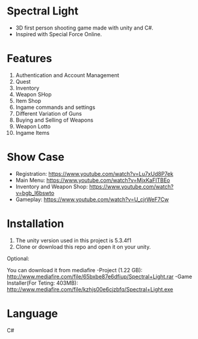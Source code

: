# Spectral Light

- 3D first person shooting game made with unity and C#.
- Inspired with Special Force Online.

# Features

1. Authentication and Account Management
2. Quest
3. Inventory
4. Weapon SHop
5. Item Shop
6. Ingame commands and settings
7. Different Variation of Guns
8. Buying and Selling of Weapons
9. Weapon Lotto
10. Ingame Items

# Show Case
- Registration: https://www.youtube.com/watch?v=Lu7xUd8P7ek
- Main Menu: https://www.youtube.com/watch?v=MjxKaFITBEo
- Inventory and Weapon Shop: https://www.youtube.com/watch?v=bgb_I6bswto
- Gameplay: https://www.youtube.com/watch?v=U_cjrWeF7Cw


# Installation

1. The unity version used in this project is 5.3.4f1
2. Clone or download this repo and open it on your unity.

Optional:

You can download it from mediafire 
-Project (1.22 GB): http://www.mediafire.com/file/65bxbe87e6dfiup/Spectral+Light.rar
-Game Installer(For Teting: 403MB): http://www.mediafire.com/file/kzhjs00e6cjzbfq/Spectral+Light.exe

# Language
C#
